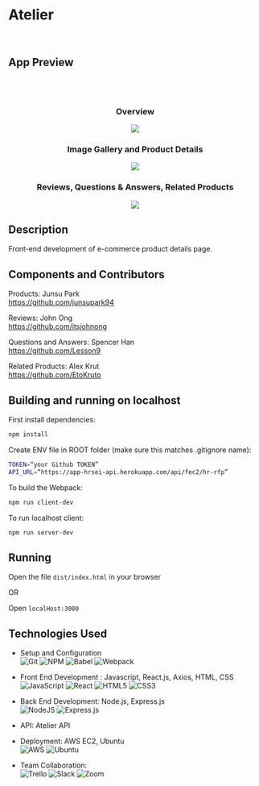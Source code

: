 # Atelier

![]()
![]()
![]()
## App Preview
<br />
<div align="center"><br />
  <h3 align="center">Overview</h3>
  <img src="https://media.giphy.com/media/Iyj5TrEpJGo0rIJmGI/giphy.gif"/><br />
  
  <h3 align="center">Image Gallery and Product Details</h3>
  <img src="https://media.giphy.com/media/e0ZD4T800cDXLhpkNA/giphy.gif"/><br />
  
  <h3 align="center">Reviews, Questions & Answers, Related Products</h3>
  <img src="https://media.giphy.com/media/an9pK8iG46eMUEwc2r/giphy.gif"/><br />
</div>
  
## Description

Front-end development of e-commerce product details page.

## Components and Contributors

Products: Junsu Park  
https://github.com/junsupark94  

Reviews: John Ong  
https://github.com/itsjohnong  

Questions and Answers: Spencer Han  
https://github.com/Lesson9  

Related Products: Alex Krut  
https://github.com/EtoKruto

## Building and running on localhost

First install dependencies:

```sh
npm install
```
Create ENV file in ROOT folder (make sure this matches .gitignore name):
```sh
TOKEN=“your Github TOKEN”
API_URL=“https://app-hrsei-api.herokuapp.com/api/fec2/hr-rfp”
```

To build the Webpack:

```sh
npm run client-dev
```
To run localhost client:

```sh
npm run server-dev
```

## Running

Open the file `dist/index.html` in your browser

OR

Open `localHost:3000`

## Technologies Used
- Setup and Configuration \
![Git](https://img.shields.io/badge/git-%23F05033.svg?style=for-the-badge&logo=git&logoColor=white)
![NPM](https://img.shields.io/badge/NPM-%23000000.svg?style=for-the-badge&logo=npm&logoColor=white)
![Babel](https://img.shields.io/badge/Babel-F9DC3e?style=for-the-badge&logo=babel&logoColor=black)
![Webpack](https://img.shields.io/badge/webpack-%238DD6F9.svg?style=for-the-badge&logo=webpack&logoColor=black)

- Front End Development : Javascript, React.js, Axios, HTML, CSS \
![JavaScript](https://img.shields.io/badge/javascript-%23323330.svg?style=for-the-badge&logo=javascript&logoColor=%23F7DF1E)
![React](https://img.shields.io/badge/react-%2320232a.svg?style=for-the-badge&logo=react&logoColor=%2361DAFB)
![HTML5](https://img.shields.io/badge/html5-%23E34F26.svg?style=for-the-badge&logo=html5&logoColor=white)
![CSS3](https://img.shields.io/badge/css3-%231572B6.svg?style=for-the-badge&logo=css3&logoColor=white)

- Back End Development: Node.js, Express.js \
![NodeJS](https://img.shields.io/badge/node.js-6DA55F?style=for-the-badge&logo=node.js&logoColor=white)
![Express.js](https://img.shields.io/badge/express.js-%23404d59.svg?style=for-the-badge&logo=express&logoColor=%2361DAFB)

- API: Atelier API  

- Deployment: AWS EC2, Ubuntu \
![AWS](https://img.shields.io/badge/AWS-%23FF9900.svg?style=for-the-badge&logo=amazon-aws&logoColor=white)
![Ubuntu](https://img.shields.io/badge/Ubuntu-E95420?style=for-the-badge&logo=ubuntu&logoColor=white)

- Team Collaboration: \
![Trello](https://img.shields.io/badge/Trello-%23026AA7.svg?style=for-the-badge&logo=Trello&logoColor=white)
![Slack](https://img.shields.io/badge/Slack-4A154B?style=for-the-badge&logo=slack&logoColor=white)
![Zoom](https://img.shields.io/badge/Zoom-2D8CFF?style=for-the-badge&logo=zoom&logoColor=white)
